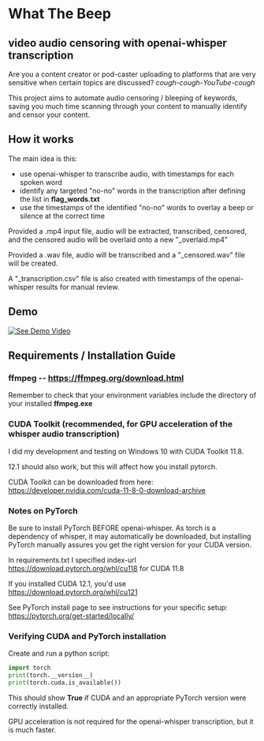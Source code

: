 # What The Beep
## video audio censoring with openai-whisper transcription

Are you a content creator or pod-caster uploading to platforms that are very sensitive when certain topics are discussed? *cough*-*cough*-*YouTube*-*cough*

This project aims to automate audio censoring / bleeping of keywords, saving you much time scanning through your content to manually identify and censor your content.



## How it works

The main idea is this:
* use openai-whisper to transcribe audio, with timestamps for each spoken word
* identify any targeted "no-no" words in the transcription after defining the list in **flag_words.txt**
* use the timestamps of the identified "no-no" words to overlay a beep or silence at the correct time

Provided a .mp4 input file, audio will be extracted, transcribed, censored, and the censored audio will be overlaid onto a new "_overlaid.mp4"

Provided a .wav file, audio will be transcribed and a "_censored.wav" file will be created.

A "_transcription.csv" file is also created with timestamps of the openai-whisper results for manual review.


## Demo

[![See Demo Video](https://img.youtube.com/vi/W7O0dOXlO8A/0.jpg)](https://www.youtube.com/watch?v=W7O0dOXlO8A)

## Requirements / Installation Guide

### ffmpeg -- https://ffmpeg.org/download.html

Remember to check that your environment variables include the directory of your installed **ffmpeg.exe**

### CUDA Toolkit (recommended, for GPU acceleration of the whisper audio transcription)

I did my development and testing on Windows 10 with CUDA Toolkit 11.8.

12.1 should also work, but this will affect how you install pytorch.

CUDA Toolkit can be downloaded from here: https://developer.nvidia.com/cuda-11-8-0-download-archive

### Notes on PyTorch

Be sure to install PyTorch BEFORE openai-whisper. As torch is a dependency of whisper, it may automatically be downloaded, but installing PyTorch manually assures you get the right version for your CUDA version.

In requirements.txt I specified index-url https://download.pytorch.org/whl/cu118 for CUDA 11.8

If you installed CUDA 12.1, you'd use https://download.pytorch.org/whl/cu121

See PyTorch install page to see instructions for your specific setup: https://pytorch.org/get-started/locally/

### Verifying CUDA and PyTorch installation

Create and run a python script:
```python
import torch
print(torch.__version__)
print(torch.cuda.is_available())
```
This should show **True** if CUDA and an appropriate PyTorch version were correctly installed.

GPU acceleration is not required for the openai-whisper transcription, but it is much faster.


